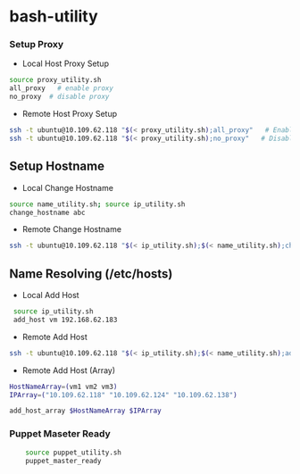 # bash-utility

### Setup Proxy
* Local Host Proxy Setup
``` bash
source proxy_utility.sh
all_proxy   # enable proxy
no_proxy  # disable proxy
```
* Remote Host Proxy Setup
``` bash    
ssh -t ubuntu@10.109.62.118 "$(< proxy_utility.sh);all_proxy"   # Enable proxy to the remothe host
ssh -t ubuntu@10.109.62.118 "$(< proxy_utility.sh);no_proxy"   # Disable proxy to the remothe host
```
## Setup Hostname
* Local Change Hostname
``` bash   
source name_utility.sh; source ip_utility.sh
change_hostname abc
```
* Remote Change Hostname
``` bash    
ssh -t ubuntu@10.109.62.118 "$(< ip_utility.sh);$(< name_utility.sh);change_hostname abc"
``` 

## Name Resolving (/etc/hosts)
* Local Add Host
``` bash
 source ip_utility.sh
 add_host vm 192.168.62.183
```
* Remote Add Host
``` bash    
ssh -t ubuntu@10.109.62.118 "$(< ip_utility.sh);$(< name_utility.sh);add_host vm1 192.168.62.183"
```

* Remote Add Host (Array)
``` bash
HostNameArray=(vm1 vm2 vm3)
IPArray=("10.109.62.118" "10.109.62.124" "10.109.62.138")

add_host_array $HostNameArray $IPArray
```

### Puppet Maseter Ready
``` bash
    source puppet_utility.sh
    puppet_master_ready
```
